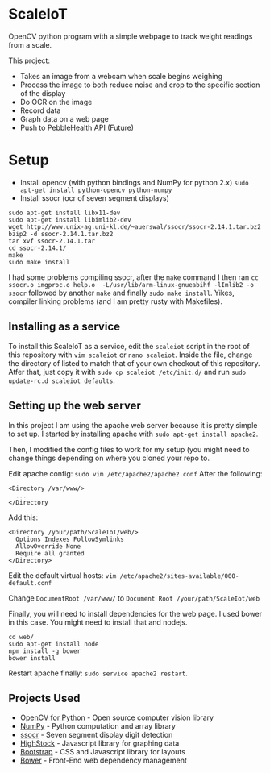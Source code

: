 # ScaleIoT
OpenCV python program with a simple webpage to track weight readings from a scale.

This project:
- Takes an image from a webcam when scale begins weighing
- Process the image to both reduce noise and crop to the specific section of the display
- Do OCR on the image
- Record data
- Graph data on a web page
- Push to PebbleHealth API (Future)

# Setup
- Install opencv (with python bindings and NumPy for python 2.x)
  `sudo apt-get install python-opencv python-numpy`
- Install ssocr (ocr of seven segment displays)
```
sudo apt-get install libx11-dev
sudo apt-get install libimlib2-dev
wget http://www.unix-ag.uni-kl.de/~auerswal/ssocr/ssocr-2.14.1.tar.bz2
bzip2 -d ssocr-2.14.1.tar.bz2
tar xvf ssocr-2.14.1.tar
cd ssocr-2.14.1/
make
sudo make install
```

I had some problems compiling ssocr, after the `make` command I then ran `cc   ssocr.o imgproc.o help.o  -L/usr/lib/arm-linux-gnueabihf -lImlib2 -o ssocr` followed by another `make` and finally `sudo make install`. Yikes, compiler linking problems (and I am pretty rusty with Makefiles).

## Installing as a service
To install this ScaleIoT as a service, edit the `scaleiot` script in the root of this repository with `vim scaleiot` or `nano scaleiot`. Inside the file, change the directory of listed to match that of your own checkout of this repository. Atfer that, just copy it with `sudo cp scaleiot /etc/init.d/` and run `sudo update-rc.d scaleiot defaults`.

## Setting up the web server
In this project I am using the apache web server because it is pretty simple to set up. I started by installing apache with `sudo apt-get install apache2`.

Then, I modified the config files to work for my setup (you might need to change things depending on where you cloned your repo to.

Edit apache config: `sudo vim /etc/apache2/apache2.conf`
After the following:
```
<Directory /var/www/>
  ...
</Directory
```
Add this:
```
<Directory /your/path/ScaleIoT/web/>
  Options Indexes FollowSymlinks
  AllowOverride None
  Require all granted
</Directory>
```

Edit the default virtual hosts:
`vim /etc/apache2/sites-available/000-default.conf`

Change `DocumentRoot /var/www/` to `Document Root /your/path/ScaleIot/web`

Finally, you will need to install dependencies for the web page. I used bower in this case. You might need to install that and nodejs.
```
cd web/
sudo apt-get install node
npm install -g bower
bower install
```

Restart apache finally: `sudo service apache2 restart`.

## Projects Used
- [OpenCV for Python](http://opencv.org/) - Open source computer vision library
- [NumPy](http://www.numpy.org/) - Python computation and array library
- [ssocr](https://www.unix-ag.uni-kl.de/~auerswal/ssocr/) - Seven segment display digit detection
- [HighStock](http://www.highcharts.com/products/highstock) - Javascript library for graphing data
- [Bootstrap](http://getbootstrap.com/) - CSS and Javascript library for layouts
- [Bower](http://bower.io/) - Front-End web dependency management
